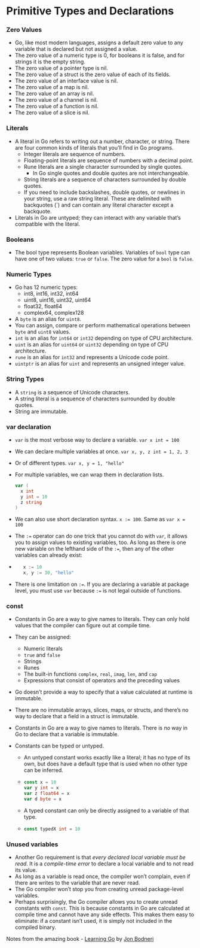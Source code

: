 # Primitive Types and Declarations
### Zero Values
- Go, like most modern languages, assigns a default zero value to any variable that is declared but not assigned a value.
- The zero value of a numeric type is 0, for booleans it is false, and for strings it is the empty string.
- The zero value of a pointer type is nil.
- The zero value of a struct is the zero value of each of its fields.
- The zero value of an interface value is nil.
- The zero value of a map is nil.
- The zero value of an array is nil.
- The zero value of a channel is nil.
- The zero value of a function is nil.
- The zero value of a slice is nil.
### Literals
- A literal in Go refers to writing out a number, character, or string. There are four common kinds of literals that you’ll find in Go programs.
     - Integer literals are sequence of numbers.
     - Floating-point literals are sequence of numbers with a decimal point.
     - Rune literals are a single character surrounded by single quotes.
          - In Go single quotes and double quotes are not interchangeable.
     - String literals are a sequence of characters surrounded by double quotes.   
     - If you need to include backslashes, double quotes, or newlines in your string, use a raw string literal. These are delimited with backquotes (`) and can contain any literal character except a backquote.
-  Literals in Go are untyped; they can interact with any variable that’s compatible with the literal.

### Booleans
- The bool type represents Boolean variables. Variables of `bool` type can have one of two values: `true` or `false`. The zero value for a `bool` is `false`.

### Numeric Types
- Go has 12 numeric types:
     - int8, int16, int32, int64
     - uint8, uint16, uint32, uint64
     - float32, float64
     - complex64, complex128
- A `byte` is an alias for `uint8`.
- You can assign, compare or perform mathematical operations between `byte` and `uint8` values.
- `int` is an alias for `int64` or `int32` depending on type of CPU architecture.
- `uint` is an alias for `uint64` or `uint32` depending on type of CPU architecture.
- `rune` is an alias for `int32` and represents a Unicode code point.
- `uintptr` is an alias for `uint` and represents an unsigned integer value.

### String Types
- A `string` is a sequence of Unicode characters.
- A string literal is a sequence of characters surrounded by double quotes.
- String are immutable.

### var declaration

- `var` is the most verbose way to declare a variable.
     `var x int = 100`
     
- We can declare multiple variables at once.
     `var x, y, z int = 1, 2, 3`
     
- Or of different types.
     `var x, y = 1, "hello"`
     
- For multiple variables, we can wrap them in declaration lists.
     ```go
     var (
       x int
       y int = 10
       z string
     )
     
- We can also use short declaration syntax.
     `x := 100`. Same as `var x = 100`
     
- The `:=` operator can do one trick that you cannot do with `var`,  it allows you to assign values to existing variables, too. As long as there is one new variable on the lefthand side of the `:=`, then any of the other variables can already exist:

- ```go
     x := 10
     x, y := 30, "hello"
     ```

- There is one limitation on `:=`. If you are declaring a variable at package level, you must use `var` because `:=` is not legal outside of functions.

  

### const

- Constants in Go are a way to give names to literals. They can only hold values that the compiler can figure out at compile time.

- They can be assigned:

  - Numeric literals
  - `true` and `false`
  - Strings
  - Runes
  - The built-in functions `complex`, `real`, `imag`, `len`, and `cap`
  - Expressions that consist of operators and the preceding values

- Go doesn’t provide a way to specify that a value calculated at runtime is immutable.

- There are no immutable arrays, slices, maps, or structs, and there’s no way to declare that a field in a struct is immutable.

- Constants in Go are a way to give names to literals. There is *no* way in Go to declare that a variable is immutable.

- Constants can be typed or untyped. 

  - An untyped constant works exactly like a literal; it has no type of its own, but does have a default type that is used when no other type can be inferred.

  - ```go
    const x = 10
    var y int = x
    var z float64 = x
    var d byte = x
    ```

  -  A typed constant can only be directly assigned to a variable of that type.

  - ```go
    const typedX int = 10
    ```

### Unused variables

- Another Go requirement is that *every declared local variable must be read*. It is a *compile-time error* to declare a local variable and to not read its value.
- As long as a variable is read once, the compiler won’t complain, even if there are writes to the variable that are never read.
- The Go compiler won’t stop you from creating unread package-level variables.
- Perhaps surprisingly, the Go compiler allows you to create unread constants with `const`. This is because constants in Go are calculated at compile time and cannot have any side effects. This makes them easy to eliminate: if a constant isn’t used, it is simply not included in the compiled binary.



Notes from the amazing book - [Learning Go](https://www.oreilly.com/library/view/learning-go/9781492077206/) by [Jon Bodneri](https://medium.com/@jon_43067)

